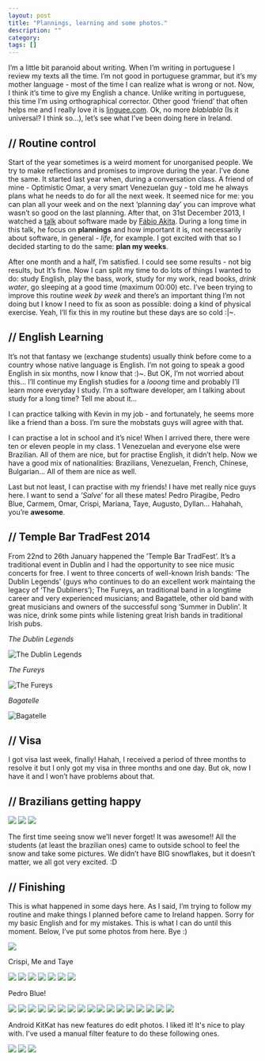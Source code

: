 ```yaml
---
layout: post
title: "Plannings, learning and some photos."
description: ""
category: 
tags: []
---
```


I’m a little bit paranoid about writing. When I’m writing in portuguese I review my texts all the time. I’m not good in portuguese grammar, but it’s my mother language - most of the time I can realize what is wrong or not.
Now, I think it’s time to give my English a chance. Unlike writing in portuguese, this time I’m using orthographical corrector. Other good ‘friend’ that often helps me and I really love it is <a href="http://linguee.com.br">linguee.com</a>. Ok, no more <i>blablabla</i> (Is it universal? I think so…), let’s see what I’ve been doing here in Ireland.

## // Routine control

Start of the year sometimes is a weird moment for unorganised people. We try to make reflections and promises to improve during the year. I’ve done the same. It started last year when, during a conversation class. A friend of mine - Optimistic Omar, a very smart Venezuelan guy - told me he always plans what he needs to do for all the next week. It seemed nice for me: you can plan all your week and on the next ‘planning day’ you can improve what wasn’t so good on the last planning. After that, on 31st December 2013, I watched a <a href="https://www.eventials.com/locaweb/startups-software/">talk</a> about software made by <a href="https://twitter.com/AkitaOnRails">Fábio Akita</a>. During a long time in this talk, he focus on **plannings** and how important it is, not necessarily about software, in general - *life*, for example. I got excited with that so I decided starting to do the same: **plan my weeks**.

After one month and a half, I’m satisfied. I could see some results - not big results, but It’s fine. Now I can  split my time to do lots of things I wanted to do: study English, play the bass, work, study for my work, read books, *drink water*, go sleeping at a good time (maximum 00:00) etc. I’ve been trying to improve this routine *week by week* and there’s an important thing I’m not doing but I know I need to fix as soon as possible: doing a kind of physical exercise. Yeah, I’ll fix this in my routine but these days are so cold <span class="eyes">:</span><span class="tong">|</span><span class="beard">~</span>.

## // English Learning

It’s not that fantasy we (exchange students) usually think before come to a country whose native language is English. I’m not going to speak a good English in six months, now I know that <span class="eyes">:</span><span class="tong">)</span><span class="beard">~</span>. But OK, I’m not worried about this… I’ll continue my English studies for a *looong* time and probably I’ll learn more everyday I study. I’m a software developer, am I talking about study for a long time? Tell me about it…

I can practice talking with Kevin in my job - and fortunately, he seems more like a friend than a boss. I’m sure the mobstats guys will agree with that.

I can practise a lot in school and it’s nice! When I arrived there, there were ten or eleven people in my class. 1 Venezuelan and everyone else were Brazilian. All of them are nice, but for practise English, it didn’t help. Now we have a good mix of nationalities: Brazilians, Venezuelan, French, Chinese, Bulgarian… All of them are nice as well.

Last but not least, I can practise with my friends! I have met really nice guys here. I want to send a <i>’Salve’</i> for all these mates! Pedro Piragibe, Pedro Blue, Carmem, Omar, Crispi, Mariana, Taye, Augusto, Dyllan… Hahahah, you’re **awesome**.

## // Temple Bar TradFest 2014

From 22nd to 26th January happened the ’Temple Bar TradFest’. It’s a traditional event in Dublin and I had the opportunity to see nice music concerts for free. I went to three concerts of well-known Irish bands: ‘The Dublin Legends’ (guys who continues to do an excellent work maintaing the legacy of ‘The Dubliners’); The Fureys, an traditional band in a longtime career and very experienced musicians; and Bagattele, other old band with great musicians and owners of the successful song ‘Summer in Dublin’. It was nice, drink some pints while listening great Irish bands in traditional Irish pubs.

<i>The Dublin Legends</i>

<img src="../images/2014-02-16/41-templebartrad.jpg" class="post-img" alt="The Dublin Legends" >

<i>The Fureys</i>

<img src="../images/2014-02-16/40-templebartrad.jpg" class="post-img" alt="The Fureys">

<i>Bagatelle</i>

<img src="../images/2014-02-16/42-templebartrad.jpg" class="post-img" alt="Bagatelle">

## // Visa

I got visa last week, finally! Hahah, I received a period of three months to resolve it but I only got my visa in three months and one day. But ok, now I have it and I won’t have problems about that.

## // Brazilians getting happy

<img src="../images/2014-02-16/51-snow.jpg" class="post-img">
<img src="../images/2014-02-16/50-snow.jpg" class="post-img">
<img src="../images/2014-02-16/52-snow.jpg" class="post-img">

The first time seeing snow we’ll never forget! It was awesome!! All the students (at least the brazilian ones) came to outside school to feel the snow and take some pictures. We didn’t have BIG snowflakes, but it doesn’t matter, we all got very excited. :D

## // Finishing

This is what happened in some days here. As I said, I’m trying to follow my routine and make things I planned before came to Ireland happen. Sorry for my basic English and for my mistakes. This is what I can do until this moment. Below, I’ve put some photos from here. Bye <span class="eyes">:</span><span class="tong">)</span>

<img src="../images/2014-02-16/1-war-memorial.jpg" class="post-img">

Crispi, Me and Taye

<img src="../images/2014-02-16/2-crispi-arthur-taye.jpg" class="post-img">
<img src="../images/2014-02-16/3-arthur-war-memorial.jpg" class="post-img">
<img src="../images/2014-02-16/4-war-memorial.jpg" class="post-img">
<img src="../images/2014-02-16/5-war-memorial.jpg" class="post-img">
<img src="../images/2014-02-16/5-phoenix-monument.jpg" class="post-img">
<img src="../images/2014-02-16/5-crispi-and-taye-having-fun.jpg" class="post-img">
<img src="../images/2014-02-16/6-arthur-and-taye-phoenix.jpg" class="post-img">

Pedro Blue!

<img src="../images/2014-02-16/7-arthur-and-pedro.jpg" class="post-img">
<img src="../images/2014-02-16/8-daily-routine.jpg" class="post-img">
<img src="../images/2014-02-16/9-ssd.jpg" class="post-img">
<img src="../images/2014-02-16/10-ssd.jpg" class="post-img">
<img src="../images/2014-02-16/20-clondalkin.jpg" class="post-img">
<img src="../images/2014-02-16/21-clondalkin.jpg" class="post-img">
<img src="../images/2014-02-16/22-clondalkin.jpg" class="post-img">
<img src="../images/2014-02-16/23-clondalkin.jpg" class="post-img">
<img src="../images/2014-02-16/24-clondalkin.jpg" class="post-img">
<img src="../images/2014-02-16/30-dublin-city-centre.jpg" class="post-img">
<img src="../images/2014-02-16/31-dublin-city-centre.jpg" class="post-img">
<img src="../images/2014-02-16/32-dublin-city-centre.jpg" class="post-img">
<img src="../images/2014-02-16/33-dublin-city-centre.jpg" class="post-img">
<img src="../images/2014-02-16/34-dublin-city-centre.jpg" class="post-img">
<img src="../images/2014-02-16/35-dublin-city-centre.jpg" class="post-img">
<img src="../images/2014-02-16/36-dublin-city-centre.jpg" class="post-img">
<img src="../images/2014-02-16/37-dublin-city-centre.jpg" class="post-img">

Android KitKat has new features do edit photos. I liked it! It's nice to play with. I've used a manual filter feature to do these following ones.

<img src="../images/2014-02-16/70-dublin-effects.jpg" class="post-img">
<img src="../images/2014-02-16/71-dublin-effects.jpg" class="post-img">
<img src="../images/2014-02-16/72-dublin-effects.jpg" class="post-img">
